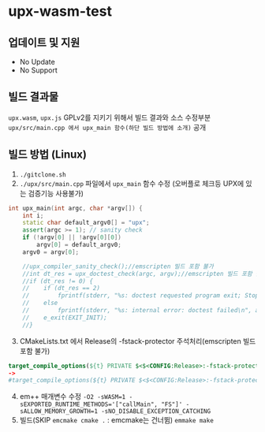 # upx-wasm-test

## 업데이트 및 지원
- No Update
- No Support

## 빌드 결과물
`upx.wasm`, `upx.js`
GPLv2를 지키기 위해서 빌드 결과와 소스 수정부분`upx/src/main.cpp 에서 upx_main 함수(하단 빌드 방법에 소개)` 공개

## 빌드 방법 (Linux)
1. `./gitclone.sh`
2. `./upx/src/main.cpp` 파일에서 `upx_main` 함수 수정 (오버플로 체크등 UPX에 있는 검증기능 사용불가)
```c++
int upx_main(int argc, char *argv[]) {
    int i;
    static char default_argv0[] = "upx";
    assert(argc >= 1); // sanity check
    if (!argv[0] || !argv[0][0])
        argv[0] = default_argv0;
    argv0 = argv[0];

    //upx_compiler_sanity_check();//emscripten 빌드 포함 불가
    //int dt_res = upx_doctest_check(argc, argv);//emscripten 빌드 포함 불가
    //if (dt_res != 0) {
    //    if (dt_res == 2)
    //        fprintf(stderr, "%s: doctest requested program exit; Stop.\n", argv0);
    //    else
    //        fprintf(stderr, "%s: internal error: doctest failed\n", argv0);
    //    e_exit(EXIT_INIT);
    //}
```
3. CMakeLists.txt 에서 Release의 -fstack-protector 주석처리(emscripten 빌드 포함 불가)
```cmake
target_compile_options(${t} PRIVATE $<$<CONFIG:Release>:-fstack-protector>)
->
#target_compile_options(${t} PRIVATE $<$<CONFIG:Release>:-fstack-protector>)
```
4. em++ 매개변수 수정
`-O2 -sWASM=1 -sEXPORTED_RUNTIME_METHODS='["callMain", "FS"]' -sALLOW_MEMORY_GROWTH=1 -sNO_DISABLE_EXCEPTION_CATCHING`
5. 빌드(SKIP `emcmake cmake .` : emcmake는 건너뜀)
`emmake make`
